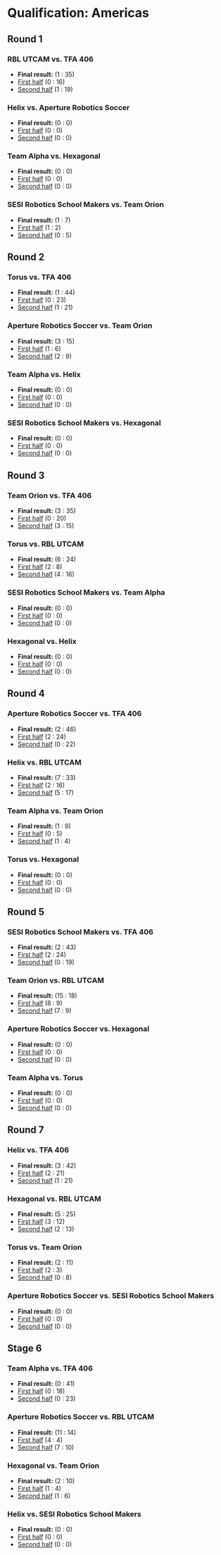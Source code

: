 # Qualification: Americas

## Round 1

### RBL UTCAM vs. TFA 406
- **Final result:** (1 : 35)
- [First half](qualifications-outputs/qam/qam_1_01-1/qam_1_01_-_1_-_TFA_406_vs_RBL_UTCAM-20210530T160301-new.html) (0 : 16)
- [Second half](qualifications-outputs/qam/qam_1_01-2/qam_1_01_-_2_-_RBL_UTCAM_vs_TFA_406-20210530T160722-new.html) (1 : 19)


### Helix vs. Aperture Robotics Soccer
- **Final result:** (0 : 0)
- [First half](qualifications-outputs/qam/qam_1_02-1/qam_1_02_-_1_-_Aperture_Robotics_Soccer_vs_Helix-20210530T161149-new.html) (0 : 0)
- [Second half](qualifications-outputs/qam/qam_1_02-2/qam_1_02_-_2_-_Helix_vs_Aperture_Robotics_Soccer-20210530T161547-new.html) (0 : 0)


### Team Alpha vs. Hexagonal
- **Final result:** (0 : 0)
- [First half](qualifications-outputs/qam/qam_1_03-1/qam_1_03_-_1_-_Hexagonal_vs_Team_Alpha-20210530T161922-new.html) (0 : 0)
- [Second half](qualifications-outputs/qam/qam_1_03-2/qam_1_03_-_2_-_Team_Alpha_vs_Hexagonal-20210530T162323-new.html) (0 : 0)


### SESI Robotics School Makers vs. Team Orion
- **Final result:** (1 : 7)
- [First half](qualifications-outputs/qam/qam_1_04-1/qam_1_04_-_1_-_Team_Orion_vs_SESI_Robotics_School_Makers-20210530T162725-new.html) (1 : 2)
- [Second half](qualifications-outputs/qam/qam_1_04-2/qam_1_04_-_2_-_SESI_Robotics_School_Makers_vs_Team_Orion-20210530T163144-new.html) (0 : 5)

## Round 2

### Torus vs. TFA 406
- **Final result:** (1 : 44)
- [First half](qualifications-outputs/qam/qam_2_01-1/qam_2_01_-_1_-_TFA_406_vs_Torus-20210530T164409-new.html) (0 : 23)
- [Second half](qualifications-outputs/qam/qam_2_01-2/qam_2_01_-_2_-_Torus_vs_TFA_406-20210530T164825-new.html) (1 : 21)


### Aperture Robotics Soccer vs. Team Orion
- **Final result:** (3 : 15)
- [First half](qualifications-outputs/qam/qam_2_02-1/qam_2_02_-_1_-_Team_Orion_vs_Aperture_Robotics_Soccer-20210530T165243-new.html) (1 : 6)
- [Second half](qualifications-outputs/qam/qam_2_02-2/qam_2_02_-_2_-_Aperture_Robotics_Soccer_vs_Team_Orion-20210530T165702-new.html) (2 : 9)


### Team Alpha vs. Helix
- **Final result:** (0 : 0)
- [First half](qualifications-outputs/qam/qam_2_03-1/qam_2_03_-_1_-_Helix_vs_Team_Alpha-20210530T170120-new.html) (0 : 0)
- [Second half](qualifications-outputs/qam/qam_2_03-2/qam_2_03_-_2_-_Team_Alpha_vs_Helix-20210530T170455-new.html) (0 : 0)


### SESI Robotics School Makers vs. Hexagonal
- **Final result:** (0 : 0)
- [First half](qualifications-outputs/qam/qam_2_04-1/qam_2_04_-_1_-_Hexagonal_vs_SESI_Robotics_School_Makers-20210530T170831-new.html) (0 : 0)
- [Second half](qualifications-outputs/qam/qam_2_04-2/qam_2_04_-_2_-_SESI_Robotics_School_Makers_vs_Hexagonal-20210530T171208-new.html) (0 : 0)

## Round 3

### Team Orion vs. TFA 406
- **Final result:** (3 : 35)
- [First half](qualifications-outputs/qam/qam_3_01-1/qam_3_01_-_1_-_TFA_406_vs_Team_Orion-20210530T172659-new.html) (0 : 20)
- [Second half](qualifications-outputs/qam/qam_3_01-2/qam_3_01_-_2_-_Team_Orion_vs_TFA_406-20210530T173121-new.html) (3 : 15)


### Torus vs. RBL UTCAM
- **Final result:** (6 : 24)
- [First half](qualifications-outputs/qam/qam_3_02-1/qam_3_02_-_1_-_RBL_UTCAM_vs_Torus-20210530T173557-new.html) (2 : 8)
- [Second half](qualifications-outputs/qam/qam_3_02-2/qam_3_02_-_2_-_Torus_vs_RBL_UTCAM-20210530T174012-new.html) (4 : 16)


### SESI Robotics School Makers vs. Team Alpha
- **Final result:** (0 : 0)
- [First half](qualifications-outputs/qam/qam_3_03-1/qam_3_03_-_1_-_Team_Alpha_vs_SESI_Robotics_School_Makers-20210530T174429-new.html) (0 : 0)
- [Second half](qualifications-outputs/qam/qam_3_03-2/qam_3_03_-_2_-_SESI_Robotics_School_Makers_vs_Team_Alpha-20210530T174805-new.html) (0 : 0)


### Hexagonal vs. Helix
- **Final result:** (0 : 0)
- [First half](qualifications-outputs/qam/qam_3_04-1/qam_3_04_-_1_-_Helix_vs_Hexagonal-20210530T175206-new.html) (0 : 0)
- [Second half](qualifications-outputs/qam/qam_3_04-2/qam_3_04_-_2_-_Hexagonal_vs_Helix-20210530T175605-new.html) (0 : 0)

## Round 4

### Aperture Robotics Soccer vs. TFA 406
- **Final result:** (2 : 46)
- [First half](qualifications-outputs/qam/qam_4_01-1/qam_4_01_-_1_-_TFA_406_vs_Aperture_Robotics_Soccer-20210530T180248-new.html) (2 : 24)
- [Second half](qualifications-outputs/qam/qam_4_01-2/qam_4_01_-_2_-_Aperture_Robotics_Soccer_vs_TFA_406-20210530T180707-new.html) (0 : 22)


### Helix vs. RBL UTCAM
- **Final result:** (7 : 33)
- [First half](qualifications-outputs/qam/qam_4_02-1/qam_4_02_-_1_-_RBL_UTCAM_vs_Helix-20210530T181126-new.html) (2 : 16)
- [Second half](qualifications-outputs/qam/qam_4_02-2/qam_4_02_-_2_-_Helix_vs_RBL_UTCAM-20210530T181542-new.html) (5 : 17)


### Team Alpha vs. Team Orion
- **Final result:** (1 : 9)
- [First half](qualifications-outputs/qam/qam_4_03-1/qam_4_03_-_1_-_Team_Orion_vs_Team_Alpha-20210530T181959-new.html) (0 : 5)
- [Second half](qualifications-outputs/qam/qam_4_03-2/qam_4_03_-_2_-_Team_Alpha_vs_Team_Orion-20210530T182416-new.html) (1 : 4)


### Torus vs. Hexagonal
- **Final result:** (0 : 0)
- [First half](qualifications-outputs/qam/qam_4_04-1/qam_4_04_-_1_-_Hexagonal_vs_Torus-20210530T182835-new.html) (0 : 0)
- [Second half](qualifications-outputs/qam/qam_4_04-2/qam_4_04_-_2_-_Torus_vs_Hexagonal-20210530T183211-new.html) (0 : 0)

## Round 5

### SESI Robotics School Makers vs. TFA 406
- **Final result:** (2 : 43)
- [First half](qualifications-outputs/qam/qam_5_01-1/qam_5_01_-_1_-_TFA_406_vs_SESI_Robotics_School_Makers-20210530T193445-new.html) (2 : 24)
- [Second half](qualifications-outputs/qam/qam_5_01-2/qam_5_01_-_2_-_SESI_Robotics_School_Makers_vs_TFA_406-20210530T193904-new.html) (0 : 19)


### Team Orion vs. RBL UTCAM
- **Final result:** (15 : 18)
- [First half](qualifications-outputs/qam/qam_5_02-1/qam_5_02_-_1_-_RBL_UTCAM_vs_Team_Orion-20210530T194320-new.html) (8 : 9)
- [Second half](qualifications-outputs/qam/qam_5_02-2/qam_5_02_-_2_-_Team_Orion_vs_RBL_UTCAM-20210530T194739-new.html) (7 : 9)


### Aperture Robotics Soccer vs. Hexagonal
- **Final result:** (0 : 0)
- [First half](qualifications-outputs/qam/qam_5_03-1/qam_5_03_-_1_-_Hexagonal_vs_Aperture_Robotics_Soccer-20210530T195202-new.html) (0 : 0)
- [Second half](qualifications-outputs/qam/qam_5_03-2/qam_5_03_-_2_-_Aperture_Robotics_Soccer_vs_Hexagonal-20210530T195538-new.html) (0 : 0)


### Team Alpha vs. Torus
- **Final result:** (0 : 0)
- [First half](qualifications-outputs/qam/qam_5_04-1/qam_5_04_-_1_-_Torus_vs_Team_Alpha-20210530T195913-new.html) (0 : 0)
- [Second half](qualifications-outputs/qam/qam_5_04-2/qam_5_04_-_2_-_Team_Alpha_vs_Torus-20210530T200313-new.html) (0 : 0)

## Round 7

### Helix vs. TFA 406
- **Final result:** (3 : 42)
- [First half](qualifications-outputs/qam/qam_6_01-1/qam_6_01_-_1_-_TFA_406_vs_Helix-20210530T201040-new.html) (2 : 21)
- [Second half](qualifications-outputs/qam/qam_6_01-2/qam_6_01_-_2_-_Helix_vs_TFA_406-20210530T201455-new.html) (1 : 21)


### Hexagonal vs. RBL UTCAM
- **Final result:** (5 : 25)
- [First half](qualifications-outputs/qam/qam_6_02-1/qam_6_02_-_1_-_RBL_UTCAM_vs_Hexagonal-20210530T201914-new.html) (3 : 12)
- [Second half](qualifications-outputs/qam/qam_6_02-2/qam_6_02_-_2_-_Hexagonal_vs_RBL_UTCAM-20210530T202334-new.html) (2 : 13)


### Torus vs. Team Orion
- **Final result:** (2 : 11)
- [First half](qualifications-outputs/qam/qam_6_03-1/qam_6_03_-_1_-_Team_Orion_vs_Torus-20210530T202751-new.html) (2 : 3)
- [Second half](qualifications-outputs/qam/qam_6_03-2/qam_6_03_-_2_-_Torus_vs_Team_Orion-20210530T203209-new.html) (0 : 8)


### Aperture Robotics Soccer vs. SESI Robotics School Makers
- **Final result:** (0 : 0)
- [First half](qualifications-outputs/qam/qam_6_04-1/qam_6_04_-_1_-_SESI_Robotics_School_Makers_vs_Aperture_Robotics_Soccer-20210530T203628-new.html) (0 : 0)
- [Second half](qualifications-outputs/qam/qam_6_04-2/qam_6_04_-_2_-_Aperture_Robotics_Soccer_vs_SESI_Robotics_School_Makers-20210530T204027-new.html) (0 : 0)

## Stage 6

### Team Alpha vs. TFA 406
- **Final result:** (0 : 41)
- [First half](qualifications-outputs/qam/qam_7_01-1/qam_7_01_-_1_-_TFA_406_vs_Team_Alpha-20210530T204737-new.html) (0 : 18)
- [Second half](qualifications-outputs/qam/qam_7_01-2/qam_7_01_-_2_-_Team_Alpha_vs_TFA_406-20210530T205156-new.html) (0 : 23)


### Aperture Robotics Soccer vs. RBL UTCAM
- **Final result:** (11 : 14)
- [First half](qualifications-outputs/qam/qam_7_02-1/qam_7_02_-_1_-_RBL_UTCAM_vs_Aperture_Robotics_Soccer-20210530T205616-new.html) (4 : 4)
- [Second half](qualifications-outputs/qam/qam_7_02-2/qam_7_02_-_2_-_Aperture_Robotics_Soccer_vs_RBL_UTCAM-20210530T210032-new.html) (7 : 10)


### Hexagonal vs. Team Orion
- **Final result:** (2 : 10)
- [First half](qualifications-outputs/qam/qam_7_03-1/qam_7_03_-_1_-_Team_Orion_vs_Hexagonal-20210530T210453-new.html) (1 : 4)
- [Second half](qualifications-outputs/qam/qam_7_03-2/qam_7_03_-_2_-_Hexagonal_vs_Team_Orion-20210530T210913-new.html) (1 : 6)


### Helix vs. SESI Robotics School Makers
- **Final result:** (0 : 0)
- [First half](qualifications-outputs/qam/qam_7_04-1/qam_7_04_-_1_-_SESI_Robotics_School_Makers_vs_Helix-20210530T211331-new.html) (0 : 0)
- [Second half](qualifications-outputs/qam/qam_7_04-2/qam_7_04_-_2_-_Helix_vs_SESI_Robotics_School_Makers-20210530T211731-new.html) (0 : 0)

